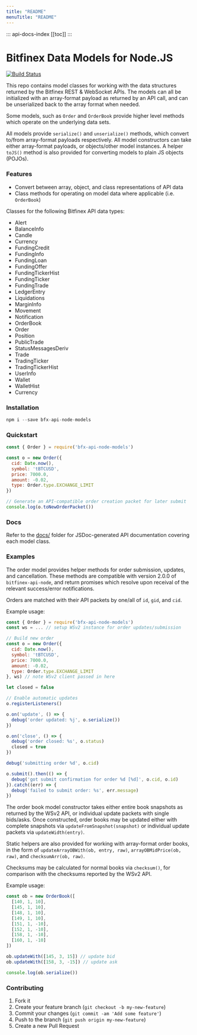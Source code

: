 ```yaml
---
title: "README"
menuTitle: "README"
---
```

::: api-docs-index
[[toc]]
:::
# Bitfinex Data Models for Node.JS

[![Build Status](https://travis-ci.org/bitfinexcom/bfx-api-node-models.svg?branch=master)](https://travis-ci.org/bitfinexcom/bfx-api-node-models)

This repo contains model classes for working with the data structures returned by the Bitfinex REST & WebSocket APIs. The models can all be initialized with an array-format payload as returned by an API call, and can be unserialized back to the array format when needed.

Some models, such as `Order` and `OrderBook` provide higher level methods which operate on the underlying data sets.

All models provide `serialize()` and `unserialize()` methods, which convert to/from array-format payloads respectively. All model constructors can take either array-format payloads, or objects/other model instances. A helper `toJS()` method is also provided for converting models to plain JS objects (POJOs).

### Features

* Convert between array, object, and class representations of API data
* Class methods for operating on model data where applicable (i.e. `OrderBook`)

Classes for the following Bitfinex API data types:
* Alert
* BalanceInfo
* Candle
* Currency
* FundingCredit
* FundingInfo
* FundingLoan
* FundingOffer
* FundingTickerHist
* FundingTicker
* FundingTrade
* LedgerEntry
* Liquidations
* MarginInfo
* Movement
* Notification
* OrderBook
* Order
* Position
* PublicTrade
* StatusMessagesDeriv
* Trade
* TradingTicker
* TradingTickerHist
* UserInfo
* Wallet
* WalletHist
* Currency

### Installation

```js
npm i --save bfx-api-node-models
```

### Quickstart

```js
const { Order } = require('bfx-api-node-models')

const o = new Order({
  cid: Date.now(),
  symbol: 'tBTCUSD',
  price: 7000.0,
  amount: -0.02,
  type: Order.type.EXCHANGE_LIMIT
})

// Generate an API-compatible order creation packet for later submit
console.log(o.toNewOrderPacket())
```

### Docs

Refer to the [docs/](https://cdn.statically.io/gh/bitfinexcom/bfx-api-node-models/master/docs/index.html)
folder for JSDoc-generated API documentation covering each model class.

### Examples

The order model provides helper methods for order submission, updates, and cancellation. These methods are compatible with version 2.0.0 of `bitfinex-api-node`, and return promises which resolve upon receival of the relevant success/error notifications.

Orders are matched with their API packets by one/all of `id`, `gid`, and `cid`.

Example usage:
```js
const { Order } = require('bfx-api-node-models')
const ws = ... // setup WSv2 instance for order updates/submission

// Build new order
const o = new Order({
  cid: Date.now(),
  symbol: 'tBTCUSD',
  price: 7000.0,
  amount: -0.02,
  type: Order.type.EXCHANGE_LIMIT
}, ws) // note WSv2 client passed in here

let closed = false

// Enable automatic updates
o.registerListeners()

o.on('update', () => {
  debug('order updated: %j', o.serialize())
})

o.on('close', () => {
  debug('order closed: %s', o.status)
  closed = true
})

debug('submitting order %d', o.cid)

o.submit().then(() => {
  debug('got submit confirmation for order %d [%d]', o.cid, o.id)
}).catch((err) => {
  debug('failed to submit order: %s', err.message)
})
```

The order book model constructor takes either entire book snapshots as returned by the WSv2 API, or individual update packets with single bids/asks. Once constructed, order books may be updated either with complete snapshots via `updateFromSnapshot(snapshot)` or individual update packets via `updateWidth(entry)`.

Static helpers are also provided for working with array-format order books, in the form of `updateArrayOBWith(ob, entry, raw)`, `arrayOBMidPrice(ob, raw)`, and `checksumArr(ob, raw)`.

Checksums may be calculated for normal books via `checksum()`, for comparison with the checksums reported by the WSv2 API.

Example usage:
```js
const ob = new OrderBook([
  [140, 1, 10],
  [145, 1, 10],
  [148, 1, 10],
  [149, 1, 10],
  [151, 1, -10],
  [152, 1, -10],
  [158, 1, -10],
  [160, 1, -10]
])

ob.updateWith([145, 3, 15]) // update bid
ob.updateWith([158, 3, -15]) // update ask

console.log(ob.serialize())
```

### Contributing

1. Fork it
2. Create your feature branch (`git checkout -b my-new-feature`)
3. Commit your changes (`git commit -am 'Add some feature'`)
4. Push to the branch (`git push origin my-new-feature`)
5. Create a new Pull Request
